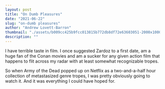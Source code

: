```yaml
---
layout: post
title: "On Dumb Pleasures"
date: "2021-06-22"
slug: "on-dumb pleasures"
author: "Andrew Lovett-Barron"
thumbnail: "./assets/b009cc425b9fcc013815b772db8df72e63603051-2000x1000.png"
description: ""
---
```


I have terrible taste in film. I once suggested Zardoz to a first date, am a huge fan of the Conan movies and am a sucker for any given action film that happens to flit across my radar with at least somewhat recognizable tropes.

So when Army of the Dead popped up on Netflix as a two-and-a-half hour collection of metastasized genre tropes, I was pretty obviously going to watch it. And it was everything I could have hoped for.

